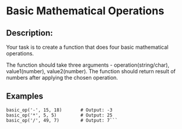 # Basic Mathematical Operations
## Description:

Your task is to create a function that does four basic mathematical operations.

The function should take three arguments - operation(string/char), value1(number), value2(number).
The function should return result of numbers after applying the chosen operation.
## Examples

```basic_op('+', 4, 7)         # Output: 11
basic_op('-', 15, 18)       # Output: -3
basic_op('*', 5, 5)         # Output: 25
basic_op('/', 49, 7)        # Output: 7```